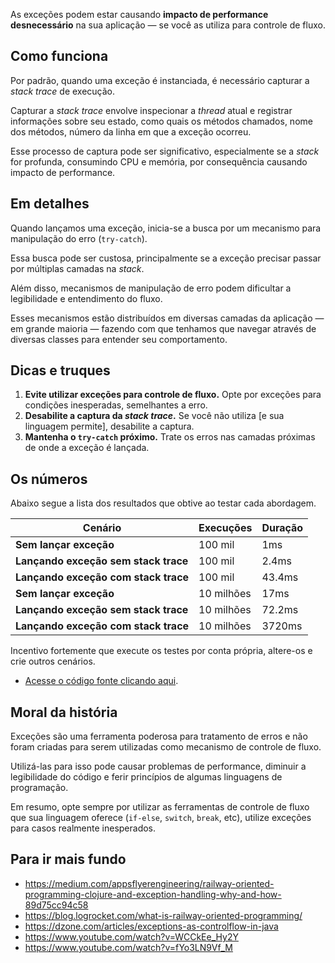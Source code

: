 As exceções podem estar causando **impacto de performance desnecessário** na sua aplicação — se você as utiliza para controle de fluxo.

## Como funciona

Por padrão, quando uma exceção é instanciada, é necessário capturar a *stack trace* de execução.

Capturar a *stack trace* envolve inspecionar a *thread* atual e registrar informações sobre seu estado, como quais os métodos chamados, nome dos métodos, número da linha em que a exceção ocorreu.

Esse processo de captura pode ser significativo, especialmente se a *stack* for profunda, consumindo CPU e memória, por consequência causando impacto de performance.

## Em detalhes

Quando lançamos uma exceção, inicia-se a busca por um mecanismo para manipulação do erro (`try-catch`).

Essa busca pode ser custosa, principalmente se a exceção precisar passar por múltiplas camadas na *stack*.

Além disso, mecanismos de manipulação de erro podem dificultar a legibilidade e entendimento do fluxo.

Esses mecanismos estão distribuídos em diversas camadas da aplicação — em grande maioria — fazendo com que tenhamos que navegar através de diversas classes para entender seu comportamento. 

## Dicas e truques

1. **Evite utilizar exceções para controle de fluxo.**
Opte por exceções para condições inesperadas, semelhantes a erro.
2. **Desabilite a captura da *stack trace*.**
Se você não utiliza [e sua linguagem permite], desabilite a captura.
3. **Mantenha o `try-catch` próximo.**
Trate os erros nas camadas próximas de onde a exceção é lançada.

## Os números

Abaixo segue a lista dos resultados que obtive ao testar cada abordagem.

| Cenário                              | Execuções  | Duração |
| ------------------------------------ | ---------- | ------- |
| **Sem lançar exceção**               | 100 mil    | 1ms     |
| **Lançando exceção sem stack trace** | 100 mil    | 2.4ms   |
| **Lançando exceção com stack trace** | 100 mil    | 43.4ms  |
| **Sem lançar exceção**               | 10 milhões | 17ms    |
| **Lançando exceção sem stack trace** | 10 milhões | 72.2ms  |
| **Lançando exceção com stack trace** | 10 milhões | 3720ms  |

Incentivo fortemente que execute os testes por conta própria, altere-os e crie outros cenários. 

- [Acesse o código fonte clicando aqui](https://github.com/gustavo-flor/avoid-exceptions-demo).

## Moral da história

Exceções são uma ferramenta poderosa para tratamento de erros e não foram criadas para serem utilizadas como mecanismo de controle de fluxo.

Utilizá-las para isso pode causar problemas de performance, diminuir a legibilidade do código e ferir princípios de algumas linguagens de programação.

Em resumo, opte sempre por utilizar as ferramentas de controle de fluxo que sua linguagem oferece (`if-else`, `switch`, `break`, etc), utilize exceções para casos realmente inesperados.

## Para ir mais fundo

- <https://medium.com/appsflyerengineering/railway-oriented-programming-clojure-and-exception-handling-why-and-how-89d75cc94c58>
- <https://blog.logrocket.com/what-is-railway-oriented-programming/>
- <https://dzone.com/articles/exceptions-as-controlflow-in-java>
- <https://www.youtube.com/watch?v=WCCkEe_Hy2Y>
- <https://www.youtube.com/watch?v=fYo3LN9Vf_M>
